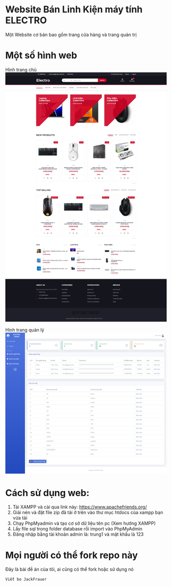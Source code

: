 # Website Bán Linh Kiện máy tính ELECTRO
Một Website cơ bản bao gồm trang cửa hàng và trang quản trị

# Một số hình web

Hình trang chủ
![Web Examble - Frontend](examples/web-frontend-main.jpeg)

Hình trang quản lý
![Web Examble - Frontend](examples/web-admin-1.jpeg)


# Cách sử dụng web:
1. Tải XAMPP và cài qua link này: https://www.apachefriends.org/
2. Giải nén và đặt file zip đã tải ở trên vào thư mục htdocs của xampp bạn vừa tải
3. Chạy PhpMyadmin và tạo cơ sở dữ liệu tên pc (Xem hướng XAMPP)
4. Lấy file sql trong folder database rồi import vào PhpMyAdmin
5. Đăng nhập bằng tài khoản admin là: trung1 và mật khẩu là 123


# Mọi người có thể fork repo này
Đây là bài đề án của tôi, ai cũng có thể fork hoặc sử dụng nó
```
Viết bo JackFrauer
```
